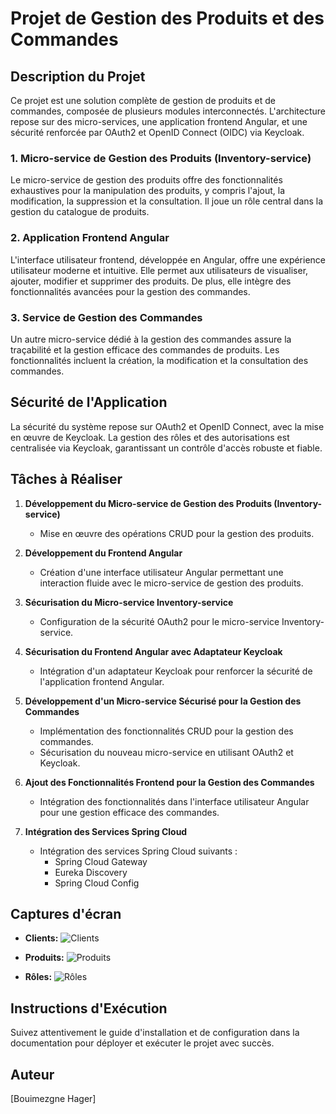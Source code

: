 # Projet de Gestion des Produits et des Commandes

## Description du Projet

Ce projet est une solution complète de gestion de produits et de commandes, composée de plusieurs modules interconnectés. L'architecture repose sur des micro-services, une application frontend Angular, et une sécurité renforcée par OAuth2 et OpenID Connect (OIDC) via Keycloak.

### 1. Micro-service de Gestion des Produits (Inventory-service)

Le micro-service de gestion des produits offre des fonctionnalités exhaustives pour la manipulation des produits, y compris l'ajout, la modification, la suppression et la consultation. Il joue un rôle central dans la gestion du catalogue de produits.

### 2. Application Frontend Angular

L'interface utilisateur frontend, développée en Angular, offre une expérience utilisateur moderne et intuitive. Elle permet aux utilisateurs de visualiser, ajouter, modifier et supprimer des produits. De plus, elle intègre des fonctionnalités avancées pour la gestion des commandes.

### 3. Service de Gestion des Commandes

Un autre micro-service dédié à la gestion des commandes assure la traçabilité et la gestion efficace des commandes de produits. Les fonctionnalités incluent la création, la modification et la consultation des commandes.

## Sécurité de l'Application

La sécurité du système repose sur OAuth2 et OpenID Connect, avec la mise en œuvre de Keycloak. La gestion des rôles et des autorisations est centralisée via Keycloak, garantissant un contrôle d'accès robuste et fiable.

## Tâches à Réaliser

1. **Développement du Micro-service de Gestion des Produits (Inventory-service)**

   - Mise en œuvre des opérations CRUD pour la gestion des produits.

2. **Développement du Frontend Angular**

   - Création d'une interface utilisateur Angular permettant une interaction fluide avec le micro-service de gestion des produits.

3. **Sécurisation du Micro-service Inventory-service**

   - Configuration de la sécurité OAuth2 pour le micro-service Inventory-service.

4. **Sécurisation du Frontend Angular avec Adaptateur Keycloak**

   - Intégration d'un adaptateur Keycloak pour renforcer la sécurité de l'application frontend Angular.

5. **Développement d'un Micro-service Sécurisé pour la Gestion des Commandes**

   - Implémentation des fonctionnalités CRUD pour la gestion des commandes.
   - Sécurisation du nouveau micro-service en utilisant OAuth2 et Keycloak.

6. **Ajout des Fonctionnalités Frontend pour la Gestion des Commandes**

   - Intégration des fonctionnalités dans l'interface utilisateur Angular pour une gestion efficace des commandes.

7. **Intégration des Services Spring Cloud**
   - Intégration des services Spring Cloud suivants :
     - Spring Cloud Gateway
     - Eureka Discovery
     - Spring Cloud Config

## Captures d'écran

- **Clients:**
  ![Clients](ScreenShots/clients.png)

- **Produits:**
  ![Produits](ScreenShots/products.png)

- **Rôles:**
  ![Rôles](ScreenShots/Roles.png)

## Instructions d'Exécution

Suivez attentivement le guide d'installation et de configuration dans la documentation pour déployer et exécuter le projet avec succès.

## Auteur

[Bouimezgne Hager]
